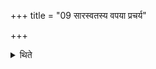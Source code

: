 +++
title = "09 सारस्वतस्य वपया प्रचर्य"

+++

<details><summary>थिते</summary>

सारस्वतस्य वपया प्रचर्य सम्नवदायेत रेषां वपाभिः प्रचरति ९
</details>
